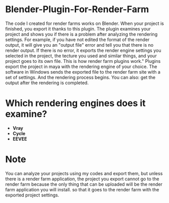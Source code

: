 # Blender-Plugin-For-Render-Farm
The code I created for render farms works on Blender. When your project is finished, you export it thanks to this plugin. The plugin examines your project and shows you if there is a problem after analyzing the rendering settings. For example, if you have not edited the format of the render output, it will give you an "output file" error and tell you that there is no render output. If there is no error, it exports the render engine settings you selected in the project, the tecture you used and similar things, and your project goes to its own file. This is how render farm plugins work." Plugins export the project in maya with the rendering engine of your choice. The software in Windows sends the exported file to the render farm site with a set of settings. And the rendering process begins. You can also: get the output after the rendering is completed.

# Which rendering engines does it examine?
  - __Vray__
  - __Cycle__
  - __EEVEE__
    
# Note
You can analyze your projects using my codes and export them, but unless there is a render farm application, the project you export cannot go to the render farm because the only thing that can be uploaded will be the render farm application you will install. so that it goes to the render farm with the exported project settings.
